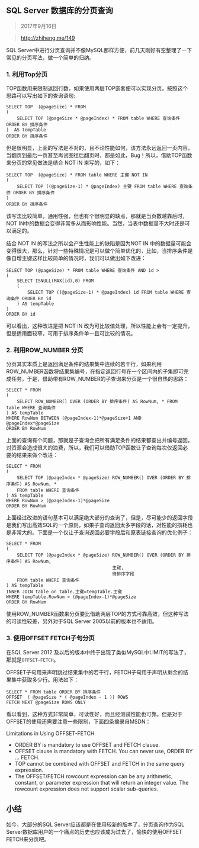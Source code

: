 ## SQL Server 数据库的分页查询

> 2017年9月16日

> http://zhiheng.me/149

SQL Server中进行分页查询并不像MySQL那样方便，前几天刚好有空整理了一下常见的分页写法，做一个简单的归纳。

### 1. 利用Top分页

TOP函数用来限制返回行数，如果使用两层TOP嵌套便可以实现分页。按照这个思路可以写出如下的查询语句:

```
SELECT TOP  (@pageSize) * FROM 
(
    SELECT TOP (@pageSize * @pageIndex) * FROM table WHERE 查询条件 ORDER BY 排序条件
)  AS tempTable
ORDER BY 排序条件
```
 
但是很明显，上面的写法是不对的，且不论性能如何，该方法永远返回一页内容，当翻页到最后一页甚至再试图往后翻页时，都是如此，Bug！所以，借助TOP函数来分页的常见做法是结合 NOT IN 来写的，如下：

```
SELECT TOP  (@pageSize) * FROM table WHERE 主键 NOT IN
(
    SELECT TOP ((@pageSize-1) * @pageIndex) 主键 FROM table WHERE 查询条件 ORDER BY 排序条件
)
ORDER BY 排序条件
```

该写法比较简单，通用性强，但也有个很明显的缺点，那就是当页数越靠后时，NOT IN中的数据会变得非常多从而影响性能。当然，当表中数据量不大时还是可以满足的。

结合 NOT IN 的写法之所以会产生性能上的缺陷是因为NOT IN 中的数据量可能会变得很大，那么，针对一些特殊情况是可以做个简单优化的，比如，当排序条件是像自增主键这样比较简单的情况时，我们可以做出如下改进：

```
SELECT TOP (@pageSize) * FROM table WHERE 查询条件 AND id >
(
    SELECT ISNULL(MAX(id),0) FROM 
    (
        SELECT TOP ((@pageSize-1) * @pageIndex) id FROM table WHERE 查询条件 ORDER BY id 
    ) AS tempTable
) 
ORDER BY id   
```

可以看出，这种改进是把 NOT IN 改为可比较值处理，所以性能上会有一定提升，但是适用面较窄，可用于排序条件单一且可比较的情况。

### 2. 利用ROW_NUMBER 分页

分页其实本质上是返回满足条件的结果集中连续的若干行，如果利用ROW_NUMBER函数将结果集编号，在指定返回行号在一个区间内的子集即可完成任务，于是，借助带有ROW_NUMBER的子查询来分页是一个很自热的思路：

```
SELECT * FROM 
(
    SELECT ROW_NUMBER() OVER (ORDER BY 排序条件) AS RowNum, * FROM table WHERE 查询条件
) AS tempTable
WHERE RowNum BETWEEN (@pageIndex-1)*@pageSize+1 AND @pageIndex*@pageSize
ORDER BY RowNum
```
 
上面的查询有个问题，那就是子查询会把所有满足条件的结果都查出并编号返回，对资源会造成很大的浪费，所以，我们可以借助TOP函数让子查询每次仅返回必要的结果来做个改进：

```
SELECT * FROM 
(
    SELECT TOP (@pageIndex * @pageSize) ROW_NUMBER() OVER (ORDER BY 排序条件) AS RowNum, * 
    FROM table WHERE 查询条件
) AS tempTable
WHERE RowNum > (@pageIndex-1)*@pageSize
ORDER BY RowNum
```

上面经过改进的语句基本可以满足绝大部分的查询了，但是，尽可能少的返回字段是我们写出高效SQL的一个原则，如果子查询返回太多字段的话，对性能的损耗也是非常大的。下面是一个仅让子查询返回必要字段后和原表链接查询的优化例子：

```
SELECT * FROM 
(
    SELECT TOP (@pageIndex * @pageSize) ROW_NUMBER() OVER (ORDER BY 排序条件) AS RowNum, 
                                        主键, 
                                        待排序字段 
    FROM table WHERE 查询条件
) AS tempTable
INNER JOIN table on table.主键=tempTable.主键
WHERE tempTable.RowNum > (@pageIndex-1)*@pageSize
ORDER BY RowNum
```

使用ROW_NUMBER函数来分页要比借助两层TOP的方式可靠高效，但这种写法的可读性较差，另外对于SQL Server 2005以前的版本也不适用。

### 3. 使用OFFSET FETCH子句分页

在SQL Server 2012 及以后的版本中终于出现了类似MySQL中LIMIT的写法了，那就是`OFFSET-FETCH`。

OFFSET子句用来声明跳过结果集中的若干行，FETCH子句用于声明从剩余的结果集中获取多少行。用法如下：

```
SELECT * FROM table ORDER BY 排序条件 
OFFSET  ( @pageSize * ( @pageIndex - 1 )) ROWS 
FETCH NEXT @pageSize ROWS ONLY
```
 
看以看到，这种方式非常简单，可读性好，而且经测试性能也可靠。但是对于OFFSET的使用还需要注意一些限制，下面四条摘录自MSDN：

Limitations in Using OFFSET-FETCH

- ORDER BY is mandatory to use OFFSET and FETCH clause.
- OFFSET clause is mandatory with FETCH. You can never use, ORDER BY … FETCH.
- TOP cannot be combined with OFFSET and FETCH in the same query expression.
- The OFFSET/FETCH rowcount expression can be any arithmetic, constant, or parameter expression that will return an integer value. The rowcount expression does not support scalar sub-queries.

## 小结

如今，大部分的SQL Server应该都是在使用较新的版本了，分页查询作为SQL Server数据库用户的一个痛点的历史也应该成为过去了，愉快的使用OFFSET FETCH来分页吧。

